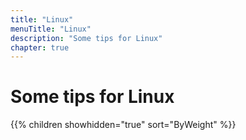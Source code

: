 ```yaml
---
title: "Linux"
menuTitle: "Linux"
description: "Some tips for Linux"
chapter: true
---
```


# Some tips for Linux

{{% children showhidden="true" sort="ByWeight" %}}